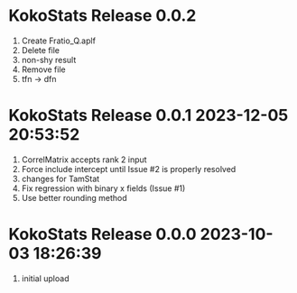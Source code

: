 # KokoStats Release 0.0.2                    
1. Create Fratio_Q.aplf
2. Delete file
3. non-shy result
4. Remove file
5. tfn → dfn

# KokoStats Release 0.0.1 2023-12-05 20:53:52
1. CorrelMatrix accepts rank 2 input
2. Force include intercept until Issue #2 is properly resolved
3. changes for TamStat
4. Fix regression with binary x fields (Issue #1)
5. Use better rounding method

# KokoStats Release 0.0.0 2023-10-03 18:26:39
1. initial upload
